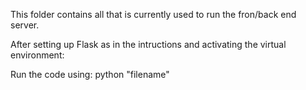 This folder contains all that is currently used to run the fron/back end server.

After setting up Flask as in the intructions and activating the virtual environment:

Run the code using: python "filename"
